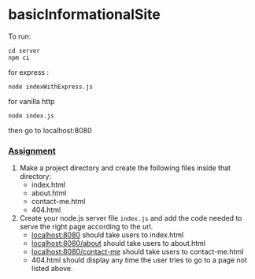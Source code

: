# basicInformationalSite

To run:
```
cd server
npm ci
```
for express :
```
node indexWithExpress.js
```
for vanilla http
```
node index.js
```
then go to localhost:8080
<section id="assignment">
  <h3><a href="#assignment" class="anchor-link">Assignment</a></h3>

  <div class="lesson-content__panel">
    <ol>
      <li>Make a project directory and create the following files inside that directory:
        <ul>
          <li>index.html</li>
          <li>about.html</li>
          <li>contact-me.html</li>
          <li>404.html</li>
        </ul>
      </li>
      <li>Create your node.js server file <code>index.js</code> and add the code needed to serve the right page according to the url.
        <ul>
          <li><a href="http://localhost:8080" target="_blank" rel="noopener noreferrer">localhost:8080</a> should take users to index.html</li>
          <li><a href="http://localhost:8080/about" target="_blank" rel="noopener noreferrer">localhost:8080/about</a> should take users to about.html</li>
          <li><a href="http://localhost:8080/contact-me" target="_blank" rel="noopener noreferrer">localhost:8080/contact-me</a> should take users to contact-me.html</li>
          <li>404.html should display any time the user tries to go to a page not listed above.</li>
        </ul>
      </li>
    </ol>
  </div>

</section>